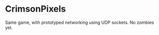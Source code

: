 CrimsonPixels
=============

Same game, with prototyped networking using UDP sockets.
No zombies yet.

